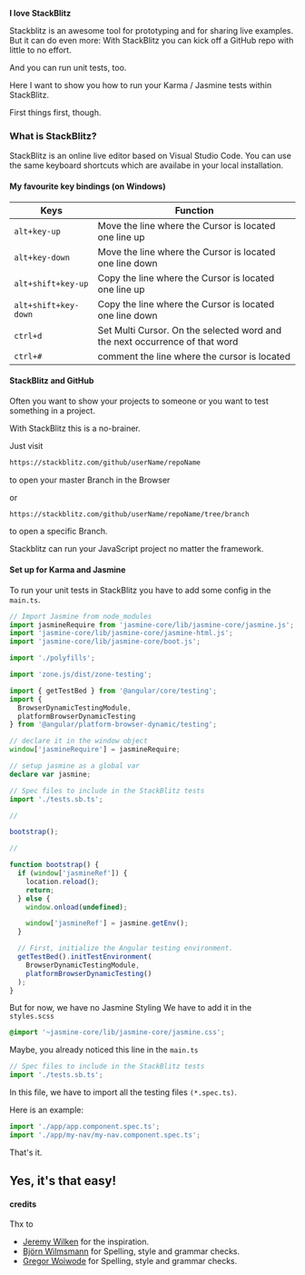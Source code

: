 <strong>I love StackBlitz</strong>

Stackblitz is an awesome tool for prototyping and for sharing live examples. But it can do even more: With StackBlitz you can kick off a GitHub repo with little to no effort.

And you can run unit tests, too.

Here I want to show you how to run your Karma / Jasmine tests within StackBlitz.

First things first, though.

### What is StackBlitz?

StackBlitz is an online live editor based on Visual Studio Code. You can use the same keyboard shortcuts which are availabe in your local installation.

#### My favourite key bindings (on Windows)

| Keys                 | Function                                                                    |
| -------------------- | --------------------------------------------------------------------------- |
| `alt+key-up`         | Move the line where the Cursor is located one line up                       |
| `alt+key-down`       | Move the line where the Cursor is located one line down                     |
| `alt+shift+key-up`   | Copy the line where the Cursor is located one line up                       |
| `alt+shift+key-down` | Copy the line where the Cursor is located one line down                     |
| `ctrl+d`             | Set Multi Cursor. On the selected word and the next occurrence of that word |
| `ctrl+#`             | comment the line where the cursor is located                                |

#### StackBlitz and GitHub

Often you want to show your projects to someone or you want to test something in a project.

With StackBlitz this is a no-brainer.

Just visit

```bash
https://stackblitz.com/github/userName/repoName
```

to open your master Branch in the Browser

or

```bash
https://stackblitz.com/github/userName/repoName/tree/branch
```

to open a specific Branch.

Stackblitz can run your JavaScript project no matter the framework.

#### Set up for Karma and Jasmine

To run your unit tests in StackBlitz you have to add some config in the `main.ts`.

```ts
// Import Jasmine from node_modules
import jasmineRequire from 'jasmine-core/lib/jasmine-core/jasmine.js';
import 'jasmine-core/lib/jasmine-core/jasmine-html.js';
import 'jasmine-core/lib/jasmine-core/boot.js';

import './polyfills';

import 'zone.js/dist/zone-testing';

import { getTestBed } from '@angular/core/testing';
import {
  BrowserDynamicTestingModule,
  platformBrowserDynamicTesting
} from '@angular/platform-browser-dynamic/testing';

// declare it in the window object
window['jasmineRequire'] = jasmineRequire;

// setup jasmine as a global var
declare var jasmine;

// Spec files to include in the StackBlitz tests
import './tests.sb.ts';

//

bootstrap();

//

function bootstrap() {
  if (window['jasmineRef']) {
    location.reload();
    return;
  } else {
    window.onload(undefined);

    window['jasmineRef'] = jasmine.getEnv();
  }

  // First, initialize the Angular testing environment.
  getTestBed().initTestEnvironment(
    BrowserDynamicTestingModule,
    platformBrowserDynamicTesting()
  );
}
```

But for now, we have no Jasmine Styling
We have to add it in the `styles.scss`

```scss
@import '~jasmine-core/lib/jasmine-core/jasmine.css';
```

Maybe, you already noticed this line in the `main.ts`

```ts
// Spec files to include in the StackBlitz tests
import './tests.sb.ts';
```

In this file, we have to import all the testing files `(*.spec.ts)`.

Here is an example:

```ts
import './app/app.component.spec.ts';
import './app/my-nav/my-nav.component.spec.ts';
```

That's it.

## Yes, it's that easy!

#### credits

Thx to

- <a href="https://twitter.com/gnomeontherun" rel="noopener" target="_blank">Jeremy Wilken</a> for the inspiration.
- <a href="https://twitter.com/bwilmsmann" rel="noopener" target="_blank">Björn Wilmsmann</a> for Spelling, style and grammar checks.
- <a href="https://twitter.com/GregOnNet" rel="noopener" target="_blank">Gregor Woiwode</a> for Spelling, style and grammar checks.
